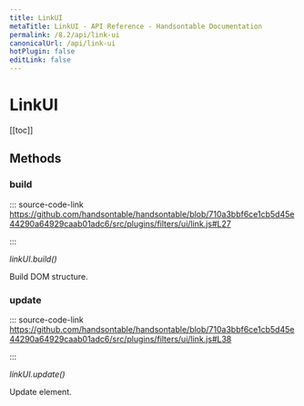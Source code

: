 ```yaml
---
title: LinkUI
metaTitle: LinkUI - API Reference - Handsontable Documentation
permalink: /8.2/api/link-ui
canonicalUrl: /api/link-ui
hotPlugin: false
editLink: false
---
```


# LinkUI

[[toc]]
## Methods

### build
  
::: source-code-link https://github.com/handsontable/handsontable/blob/710a3bbf6ce1cb5d45e44290a64929caab01adc6/src/plugins/filters/ui/link.js#L27

:::

_linkUI.build()_

Build DOM structure.



### update
  
::: source-code-link https://github.com/handsontable/handsontable/blob/710a3bbf6ce1cb5d45e44290a64929caab01adc6/src/plugins/filters/ui/link.js#L38

:::

_linkUI.update()_

Update element.


